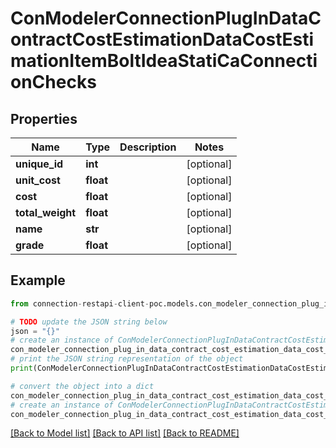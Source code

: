 # ConModelerConnectionPlugInDataContractCostEstimationDataCostEstimationItemBoltIdeaStatiCaConnectionChecks


## Properties

Name | Type | Description | Notes
------------ | ------------- | ------------- | -------------
**unique_id** | **int** |  | [optional] 
**unit_cost** | **float** |  | [optional] 
**cost** | **float** |  | [optional] 
**total_weight** | **float** |  | [optional] 
**name** | **str** |  | [optional] 
**grade** | **float** |  | [optional] 

## Example

```python
from connection-restapi-client-poc.models.con_modeler_connection_plug_in_data_contract_cost_estimation_data_cost_estimation_item_bolt_idea_stati_ca_connection_checks import ConModelerConnectionPlugInDataContractCostEstimationDataCostEstimationItemBoltIdeaStatiCaConnectionChecks

# TODO update the JSON string below
json = "{}"
# create an instance of ConModelerConnectionPlugInDataContractCostEstimationDataCostEstimationItemBoltIdeaStatiCaConnectionChecks from a JSON string
con_modeler_connection_plug_in_data_contract_cost_estimation_data_cost_estimation_item_bolt_idea_stati_ca_connection_checks_instance = ConModelerConnectionPlugInDataContractCostEstimationDataCostEstimationItemBoltIdeaStatiCaConnectionChecks.from_json(json)
# print the JSON string representation of the object
print(ConModelerConnectionPlugInDataContractCostEstimationDataCostEstimationItemBoltIdeaStatiCaConnectionChecks.to_json())

# convert the object into a dict
con_modeler_connection_plug_in_data_contract_cost_estimation_data_cost_estimation_item_bolt_idea_stati_ca_connection_checks_dict = con_modeler_connection_plug_in_data_contract_cost_estimation_data_cost_estimation_item_bolt_idea_stati_ca_connection_checks_instance.to_dict()
# create an instance of ConModelerConnectionPlugInDataContractCostEstimationDataCostEstimationItemBoltIdeaStatiCaConnectionChecks from a dict
con_modeler_connection_plug_in_data_contract_cost_estimation_data_cost_estimation_item_bolt_idea_stati_ca_connection_checks_from_dict = ConModelerConnectionPlugInDataContractCostEstimationDataCostEstimationItemBoltIdeaStatiCaConnectionChecks.from_dict(con_modeler_connection_plug_in_data_contract_cost_estimation_data_cost_estimation_item_bolt_idea_stati_ca_connection_checks_dict)
```
[[Back to Model list]](../README.md#documentation-for-models) [[Back to API list]](../README.md#documentation-for-api-endpoints) [[Back to README]](../README.md)


